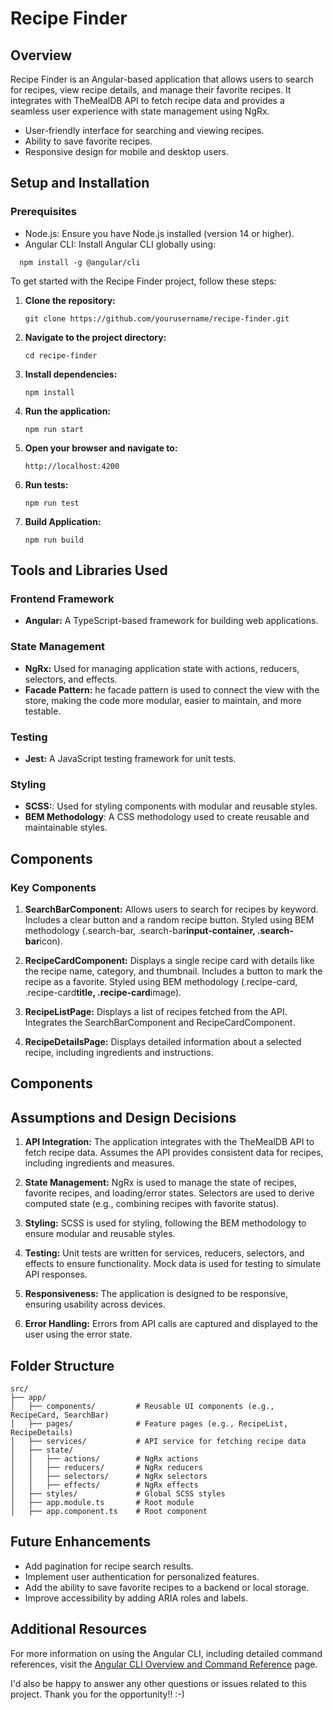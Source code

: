 # Recipe Finder

## Overview

Recipe Finder is an Angular-based application that allows users to search for recipes, view recipe details, and manage their favorite recipes. It integrates with TheMealDB API to fetch recipe data and provides a seamless user experience with state management using NgRx.

- User-friendly interface for searching and viewing recipes.
- Ability to save favorite recipes.
- Responsive design for mobile and desktop users.

## Setup and Installation

### Prerequisites

- Node.js: Ensure you have Node.js installed (version 14 or higher).
- Angular CLI: Install Angular CLI globally using:

```
  npm install -g @angular/cli
```

To get started with the Recipe Finder project, follow these steps:

1. **Clone the repository:**

   ```
   git clone https://github.com/yourusername/recipe-finder.git
   ```

2. **Navigate to the project directory:**

   ```
   cd recipe-finder
   ```

3. **Install dependencies:**

   ```
   npm install
   ```

4. **Run the application:**

   ```
   npm run start
   ```

5. **Open your browser and navigate to:**

   ```
   http://localhost:4200
   ```

6. **Run tests:**

   ```
   npm run test
   ```

7. **Build Application:**
   ```
   npm run build
   ```

## Tools and Libraries Used

### Frontend Framework

- **Angular:** A TypeScript-based framework for building web applications.

### State Management

- **NgRx:** Used for managing application state with actions, reducers, selectors, and effects.
- **Facade Pattern:** he facade pattern is used to connect the view with the store, making the code more modular, easier to maintain, and more testable.

### Testing

- **Jest:** A JavaScript testing framework for unit tests.

### Styling

- **SCSS:**: Used for styling components with modular and reusable styles.
- **BEM Methodology**: A CSS methodology used to create reusable and maintainable styles.

## Components

### Key Components

1. **SearchBarComponent:** Allows users to search for recipes by keyword.
   Includes a clear button and a random recipe button.
   Styled using BEM methodology (.search-bar, .search-bar**input-container, .search-bar**icon).

2. **RecipeCardComponent:**
   Displays a single recipe card with details like the recipe name, category, and thumbnail.
   Includes a button to mark the recipe as a favorite.
   Styled using BEM methodology (.recipe-card, .recipe-card**title, .recipe-card**image).

3. **RecipeListPage:**
   Displays a list of recipes fetched from the API.
   Integrates the SearchBarComponent and RecipeCardComponent.

4. **RecipeDetailsPage:**
   Displays detailed information about a selected recipe, including ingredients and instructions.

## Components

## Assumptions and Design Decisions

1. **API Integration:**
   The application integrates with the TheMealDB API to fetch recipe data.
   Assumes the API provides consistent data for recipes, including ingredients and measures.

2. **State Management:**
   NgRx is used to manage the state of recipes, favorite recipes, and loading/error states.
   Selectors are used to derive computed state (e.g., combining recipes with favorite status).

3. **Styling:**
   SCSS is used for styling, following the BEM methodology to ensure modular and reusable styles.

4. **Testing:**
   Unit tests are written for services, reducers, selectors, and effects to ensure functionality.
   Mock data is used for testing to simulate API responses.

5. **Responsiveness:**
   The application is designed to be responsive, ensuring usability across devices.

6. **Error Handling:**
   Errors from API calls are captured and displayed to the user using the error state.

## Folder Structure

```
src/
├── app/
│   ├── components/         # Reusable UI components (e.g., RecipeCard, SearchBar)
│   ├── pages/              # Feature pages (e.g., RecipeList, RecipeDetails)
│   ├── services/           # API service for fetching recipe data
│   ├── state/
│   │   ├── actions/        # NgRx actions
│   │   ├── reducers/       # NgRx reducers
│   │   ├── selectors/      # NgRx selectors
│   │   ├── effects/        # NgRx effects
│   ├── styles/             # Global SCSS styles
│   ├── app.module.ts       # Root module
│   ├── app.component.ts    # Root component

```

## Future Enhancements

- Add pagination for recipe search results.
- Implement user authentication for personalized features.
- Add the ability to save favorite recipes to a backend or local storage.
- Improve accessibility by adding ARIA roles and labels.

## Additional Resources

For more information on using the Angular CLI, including detailed command references, visit the [Angular CLI Overview and Command Reference](https://angular.dev/tools/cli) page.

I'd also be happy to answer any other questions or issues related to this project. Thank you for the opportunity!! :-)
